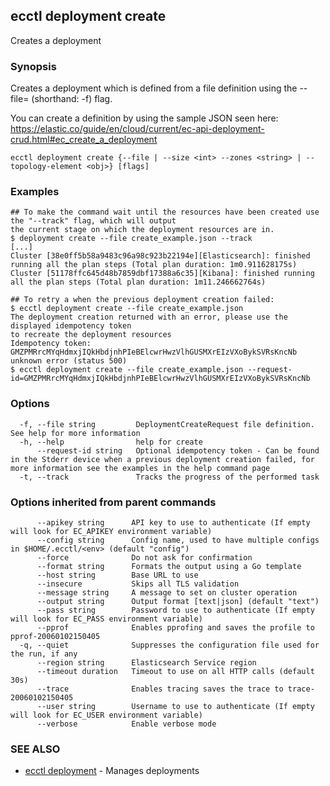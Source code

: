 ## ecctl deployment create

Creates a deployment

### Synopsis

Creates a deployment which is defined from a file definition using the --file=<file path> (shorthand: -f) flag.

You can create a definition by using the sample JSON seen here:
  https://elastic.co/guide/en/cloud/current/ec-api-deployment-crud.html#ec_create_a_deployment

```
ecctl deployment create {--file | --size <int> --zones <string> | --topology-element <obj>} [flags]
```

### Examples

```
## To make the command wait until the resources have been created use the "--track" flag, which will output 
the current stage on which the deployment resources are in.
$ deployment create --file create_example.json --track
[...]
Cluster [38e0ff5b58a9483c96a98c923b22194e][Elasticsearch]: finished running all the plan steps (Total plan duration: 1m0.911628175s)
Cluster [51178ffc645d48b7859dbf17388a6c35][Kibana]: finished running all the plan steps (Total plan duration: 1m11.246662764s)

## To retry a when the previous deployment creation failed:
$ ecctl deployment create --file create_example.json
The deployment creation returned with an error, please use the displayed idempotency token
to recreate the deployment resources
Idempotency token: GMZPMRrcMYqHdmxjIQkHbdjnhPIeBElcwrHwzVlhGUSMXrEIzVXoBykSVRsKncNb
unknown error (status 500)
$ ecctl deployment create --file create_example.json --request-id=GMZPMRrcMYqHdmxjIQkHbdjnhPIeBElcwrHwzVlhGUSMXrEIzVXoBykSVRsKncNb
```

### Options

```
  -f, --file string         DeploymentCreateRequest file definition. See help for more information
  -h, --help                help for create
      --request-id string   Optional idempotency token - Can be found in the Stderr device when a previous deployment creation failed, for more information see the examples in the help command page
  -t, --track               Tracks the progress of the performed task
```

### Options inherited from parent commands

```
      --apikey string      API key to use to authenticate (If empty will look for EC_APIKEY environment variable)
      --config string      Config name, used to have multiple configs in $HOME/.ecctl/<env> (default "config")
      --force              Do not ask for confirmation
      --format string      Formats the output using a Go template
      --host string        Base URL to use
      --insecure           Skips all TLS validation
      --message string     A message to set on cluster operation
      --output string      Output format [text|json] (default "text")
      --pass string        Password to use to authenticate (If empty will look for EC_PASS environment variable)
      --pprof              Enables pprofing and saves the profile to pprof-20060102150405
  -q, --quiet              Suppresses the configuration file used for the run, if any
      --region string      Elasticsearch Service region
      --timeout duration   Timeout to use on all HTTP calls (default 30s)
      --trace              Enables tracing saves the trace to trace-20060102150405
      --user string        Username to use to authenticate (If empty will look for EC_USER environment variable)
      --verbose            Enable verbose mode
```

### SEE ALSO

* [ecctl deployment](ecctl_deployment.md)	 - Manages deployments

